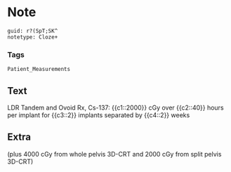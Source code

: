 # Note
```
guid: r?(SpT;SK^
notetype: Cloze+
```

### Tags
```
Patient_Measurements
```

## Text
LDR Tandem and Ovoid Rx, Cs-137: {{c1::2000}} cGy over {{c2::40}} hours per implant for {{c3::2}} implants separated by {{c4::2}} weeks 

## Extra
(plus 4000 cGy from whole pelvis 3D-CRT and 2000 cGy from split pelvis 3D-CRT)

